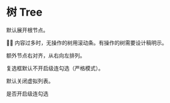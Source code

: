 # 树 Tree

默认展开根节点。

:artist: 内容过多时，无操作的树用滚动条。有操作的树需要设计稿明示。

额外节点右对齐，从右向左排列。

复选框默认不开启级连勾选（严格模式）。

默认关闭虚拟列表。

<a-card>
  <a-space direction="vertical">
    <span>是否开启级连勾选</span>
    <a-switch v-model="isCheckStrictly" />
  </a-space>
  <a-tree
    :blockNode="true"
    :checkable="true"
    :data="treeData"
    :check-strictly="isCheckStrictly"
  >
    <template #extra="nodeData">
      <icon-eye/>
      <icon-star-fill />
    </template>
  </a-tree>
</a-card>

<script lang="ts" setup>
import { ref } from 'vue';
import { IconPlus } from '@arco-design/web-vue/es/icon';

const isCheckStrictly = ref(false)

const treeData = ref([{
  "title": "黑龙江省公安厅",
  "key": "230000",
  "children": [
      {
          "title": "哈尔滨市局",
          "key": "230100",
          "children": [
              {
                  "title": "道里区分局",
                  "key": "230102"
              },
              {
                  "title": "南岗区分局",
                  "key": "230103"
              },
              {
                  "title": "道外区分局",
                  "key": "230104"
              },
              {
                  "title": "平房区分局",
                  "key": "230108"
              },
              {
                  "title": "松北区分局",
                  "key": "230109"
              },
              {
                  "title": "香坊区分局",
                  "key": "230110"
              },
              {
                  "title": "呼兰区分局",
                  "key": "230111"
              },
              {
                  "title": "阿城区分局",
                  "key": "230112"
              },
              {
                  "title": "双城区分局",
                  "key": "230113"
              }
          ]
      },
      {
          "title": "齐齐哈尔市局",
          "key": "230200",
          "children": [
              {
                  "title": "龙沙区分局",
                  "key": "230202"
              },
              {
                  "title": "建华区分局",
                  "key": "230203"
              },
              {
                  "title": "铁锋区分局",
                  "key": "230204"
              },
              {
                  "title": "富拉尔基区分局",
                  "key": "230206"
              },
              {
                  "title": "昂昂溪区",
                  "key": "230205"
              },
              {
                  "title": "碾子山区",
                  "key": "230207"
              },
              {
                  "title": "梅里斯达斡尔族区",
                  "key": "230208"
              }
          ]
      },
      {
          "title": "牡丹江市局",
          "key": "231000",
          "children": [
              {
                  "title": "东安区分局",
                  "key": "231002"
              },
              {
                  "title": "阳明区分局",
                  "key": "231003"
              },
              {
                  "title": "爱民区分局",
                  "key": "231004"
              },
              {
                  "title": "西安区分局",
                  "key": "231005"
              }
          ]
      },
      {
          "title": "佳木斯市局",
          "key": "230800",
          "children": [
              {
                  "title": "向阳区分局",
                  "key": "230803"
              },
              {
                  "title": "前进区分局",
                  "key": "230804"
              },
              {
                  "title": "东风区分局",
                  "key": "230805"
              },
              {
                  "title": "郊区分局",
                  "key": "230811"
              }
          ]
      }
  ]
}]);
</script>
